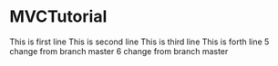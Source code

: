 ﻿# MVCTutorial

This is first line
This is second line
This is third line
This is forth line
5 change from branch master
6 change from branch master
